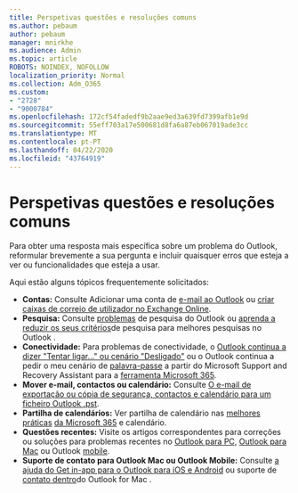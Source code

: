 ```yaml
---
title: Perspetivas questões e resoluções comuns
ms.author: pebaum
author: pebaum
manager: mnirkhe
ms.audience: Admin
ms.topic: article
ROBOTS: NOINDEX, NOFOLLOW
localization_priority: Normal
ms.collection: Adm_O365
ms.custom:
- "2728"
- "9000784"
ms.openlocfilehash: 172cf54fadedf9b2aae9ed3a639fd7399afb1e9d
ms.sourcegitcommit: 55eff703a17e500681d8fa6a87eb067019ade3cc
ms.translationtype: MT
ms.contentlocale: pt-PT
ms.lasthandoff: 04/22/2020
ms.locfileid: "43764919"
---
```

# <a name="outlook-common-issues-and-resolutions"></a>Perspetivas questões e resoluções comuns

Para obter uma resposta mais específica sobre um problema do Outlook, reformular brevemente a sua pergunta e incluir quaisquer erros que esteja a ver ou funcionalidades que esteja a usar.

Aqui estão alguns tópicos frequentemente solicitados:

- **Contas:** Consulte Adicionar uma conta de [e-mail ao Outlook](https://support.office.com/article/6e27792a-9267-4aa4-8bb6-c84ef146101b) ou [criar caixas de correio de utilizador no Exchange Online](https://docs.microsoft.com/Exchange/recipients-in-exchange-online/create-user-mailboxes).
- **Pesquisa:** Consulte [problemas](https://support.office.com/article/2556b11f-f4d8-46be-b0a7-de33a3f4f066) de pesquisa do Outlook ou [aprenda a reduzir os seus critérios](https://support.office.com/article/D824D1E9-A255-4C8A-8553-276FB895A8DA)de pesquisa para melhores pesquisas no Outlook .
- **Conectividade:** Para problemas de conectividade, o [Outlook continua a dizer "Tentar ligar..." ou cenário "Desligado"](https://aka.ms/SaRA-OutlookDisconnect) ou o Outlook continua a pedir o meu cenário de [palavra-passe](https://aka.ms/SaRA-OutlookPwdPrompt) a partir do Microsoft Support and Recovery Assistant para a [ferramenta Microsoft 365](https://diagnostics.outlook.com/#/).
- **Mover e-mail, contactos ou calendário:** Consulte [O e-mail de exportação ou cópia de segurança, contactos e calendário para um ficheiro Outlook .pst](https://support.office.com/article/14252b52-3075-4e9b-be4e-ff9ef1068f91).
- **Partilha de calendários:** Ver partilha de calendário nas [melhores práticas](https://support.office.com/article/D93F72D3-2361-4E0D-8D6A-5C4939C17F39) [da Microsoft 365](https://support.office.com/article/b576ecc3-0945-4d75-85f1-5efafb8a37b4) e calendário.
- **Questões recentes:** Visite os artigos correspondentes para correções ou soluções para problemas recentes no [Outlook para PC,](https://support.office.com/article/ecf61305-f84f-4e13-bb73-95a214ac1230) [Outlook para Mac](https://support.office.com/article/54afa5e3-db38-422a-9d94-3b55330ded8e) ou Outlook [mobile](https://support.office.com/article/a264ef01-9c88-48fb-9285-7017e4f31f02).
- **Suporte de contato para Outlook Mac ou Outlook Mobile:** Consulte [a ajuda do Get in-app para o Outlook para iOS e Android](https://support.office.com/article/218a22d1-9fa5-4889-b689-de1c63493243) ou suporte de [contato dentro](https://support.office.com/article/d0410177-8e65-4487-93f7-206a3a3d71a8)do Outlook for Mac .